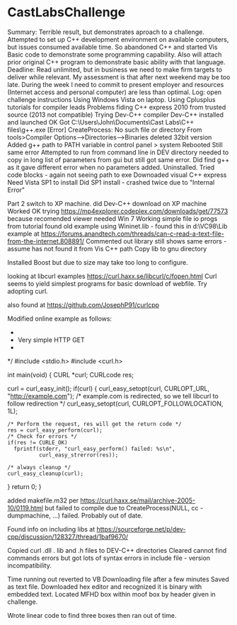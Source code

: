# CastLabsChallenge

Summary: Terrible result, but demonstrates aproach to a challenge. Attempted to set up C++ development environment on available computers, but issues consumed available time. So abandoned C++ and started Vis Basic code to demonstrate some programming capability. Also will attach prior original C++ program to demonstrate basic ability with that language.
Deadline: Read unlimited, but in business we need to make firm targets to deliver while relevant. My assessment is that after next weekend may be too late. During the week I need to commit to present employer and resources (Internet access and personal computer) are less than optimal.
Log:
open challenge instructions
Using Windows Vista on laptop.
Using Cplusplus tutorials for compiler leads
Problems fiding C++ express 2010 from trusted source (2013 not compatible)
Trying Dev-C++ compiler
Dev-C++ installed and launched OK
Got C:\Users\John\Documents\Cast Labs\C++ files\g++.exe	[Error] CreateProcess: No such file or directory
From tools>Compiler Options-->Directories-->Binaries  deleted 32bit version
Added g++ path to PATH variable in control panel > system
Rebooted
Still same error
Attempted to run from command line in DEV directory
needed to copy in long list of parameters from gui but still got same error.
Did find g++ as it gave different error when no parameters added.
Uninstalled.
Tried code blocks - again not seeing path to exe
Downoaded visual C++ express
Need Vista SP1 to install
Did SP1 install - crashed twice due to "Internal Error"

Part 2  switch to XP machine.
did Dev-C++ download on XP machine
Worked OK
trying https://mp4explorer.codeplex.com/downloads/get/77573 because recomended viewer needed Win 7
Working simple file io progs from tutorial
found old example using Wininet.lib - found this in d:\VC98\Lib
example at https://forums.anandtech.com/threads/can-c-read-a-text-file-from-the-internet.808891/
Commented out library still shows same errors - assume has not found it from Vis C++ path
Copy lib to gnu directory

Installed Boost but due to size may take too long to configure.

looking at libcurl examples  https://curl.haxx.se/libcurl/c/fopen.html
Curl seems to yield simplest programs for basic download of webfile.
Try adopting curl.

also found at https://github.com/JosephP91/curlcpp

Modified online example as follows:
* <DESC>
 * Very simple HTTP GET
 * </DESC>
 */ 
#include <stdio.h>
#include <curl.h>
 
int main(void)
{
  CURL *curl;
  CURLcode res;
 
  curl = curl_easy_init();
  if(curl) {
    curl_easy_setopt(curl, CURLOPT_URL, "http://example.com");
    /* example.com is redirected, so we tell libcurl to follow redirection */ 
    curl_easy_setopt(curl, CURLOPT_FOLLOWLOCATION, 1L);
 
    /* Perform the request, res will get the return code */ 
    res = curl_easy_perform(curl);
    /* Check for errors */ 
    if(res != CURLE_OK)
      fprintf(stderr, "curl_easy_perform() failed: %s\n",
              curl_easy_strerror(res));
 
    /* always cleanup */ 
    curl_easy_cleanup(curl);
  }
  return 0;
}

added makefile.m32 per https://curl.haxx.se/mail/archive-2005-10/0119.html but failed to compile due to 
CreateProcess(NULL, cc -dumpmachine, ...) failed. Probably out of date.

Found info on including libs at 
https://sourceforge.net/p/dev-cpp/discussion/128327/thread/1baf9670/

Copied curl .dll . lib and .h files to DEV-C++ directories
Cleared cannot find commands errors but got lots of syntax errors in include file - version incompatibility.


Time running out reverted to VB
Downloading file after a few minutes
Saved as text file.
Downloaded hex editor and recognized it is binary with embedded text. 
Located MFHD box within moof box by header given in challenge.

Wrote linear code to find three boxes then ran out of time. 
